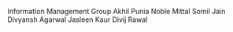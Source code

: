 Information Management Group
Akhil Punia
Noble Mittal
Somil Jain
Divyansh Agarwal
Jasleen Kaur
Divij Rawal
